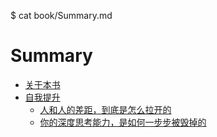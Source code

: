 $ cat book/Summary.md   
# Summary

* [关于本书](README.md)
* [自我提升](promote/README.md)
    * [人和人的差距，到底是怎么拉开的](promote/content1.md)
    * [你的深度思考能力，是如何一步步被毁掉的](promote/content2.md)

